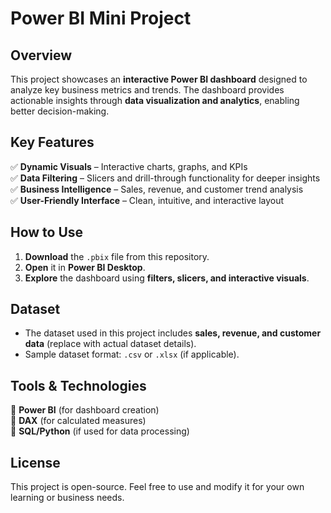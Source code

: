 # Power BI Mini Project  

## Overview  
This project showcases an **interactive Power BI dashboard** designed to analyze key business metrics and trends. The dashboard provides actionable insights through **data visualization and analytics**, enabling better decision-making.  

## Key Features  
✅ **Dynamic Visuals** – Interactive charts, graphs, and KPIs  
✅ **Data Filtering** – Slicers and drill-through functionality for deeper insights  
✅ **Business Intelligence** – Sales, revenue, and customer trend analysis  
✅ **User-Friendly Interface** – Clean, intuitive, and interactive layout  

## How to Use  
1. **Download** the `.pbix` file from this repository.  
2. **Open** it in **Power BI Desktop**.  
3. **Explore** the dashboard using **filters, slicers, and interactive visuals**.  



## Dataset  
- The dataset used in this project includes **sales, revenue, and customer data** (replace with actual dataset details).  
- Sample dataset format: `.csv` or `.xlsx` (if applicable).  

## Tools & Technologies  
🔹 **Power BI** (for dashboard creation)  
🔹 **DAX** (for calculated measures)  
🔹 **SQL/Python** (if used for data processing)  

## License  
This project is open-source. Feel free to use and modify it for your own learning or business needs.  


